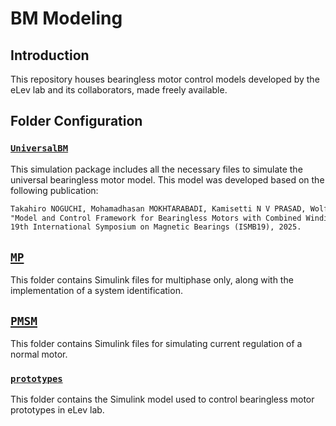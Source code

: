 # BM Modeling

## Introduction

This repository houses bearingless motor control models developed by the eLev lab and its collaborators, made freely available.

## Folder Configuration

### [`UniversalBM`](./UniversalBM/)
This simulation package includes all the necessary files to simulate the universal bearingless motor model. This model was developed based on the following publication:

```markdown
Takahiro NOGUCHI, Mohamadhasan MOKHTARABADI, Kamisetti N V PRASAD, Wolfgang GRUBER and Eric L. SEVERSON,
"Model and Control Framework for Bearingless Motors with Combined Windings"
19th International Symposium on Magnetic Bearings (ISMB19), 2025.
```

## [`MP`](./MP/)
This folder contains Simulink files for multiphase only, along with the implementation of a system identification.

## [`PMSM`](./PMSM/)
This folder contains Simulink files for simulating current regulation of a normal motor.

### [`prototypes`](./prototypes/)
This folder contains the Simulink model used to control bearingless motor prototypes in eLev lab.
